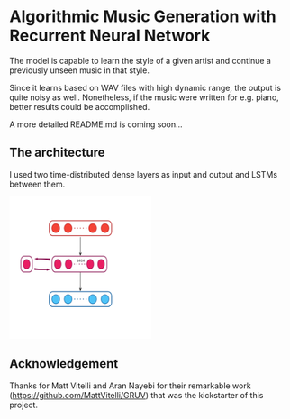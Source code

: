 # Algorithmic Music Generation with Recurrent Neural Network

The model is capable to learn the style of a given artist and continue a previously unseen music in that style.

Since it learns based on WAV files with high dynamic range, the output is quite noisy as well. Nonetheless, if the music were written for e.g. piano, better results could be accomplished.

A more detailed README.md is coming soon...

## The architecture
I used two time-distributed dense layers as input and output and LSTMs between them.

<img src="https://github.com/peternagy1332/music-composer/blob/master/assets/arch.png?raw=true" width="50%"/>

## Acknowledgement
Thanks for Matt Vitelli and Aran Nayebi for their remarkable work (https://github.com/MattVitelli/GRUV) that was the kickstarter of this project.
